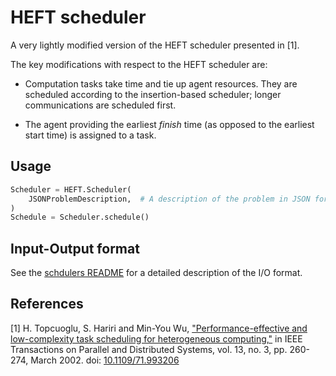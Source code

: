# HEFT scheduler

A very lightly modified version of the HEFT scheduler presented in [1].

The key modifications with respect to the HEFT scheduler are:

- Computation tasks take time and tie up agent resources. They are scheduled
  according to the insertion-based scheduler; longer communications are 
  scheduled first.

- The agent providing the earliest _finish_ time (as opposed to the earliest
  start time) is assigned to a task.

## Usage

```python
Scheduler = HEFT.Scheduler(
    JSONProblemDescription,  # A description of the problem in JSON format. See below for a detailed specification.,
)
Schedule = Scheduler.schedule()
```

## Input-Output format

See the [schdulers README](../README.md) for a detailed description of the I/O format.

## References

[1] H. Topcuoglu, S. Hariri and Min-You Wu, ["Performance-effective and low-complexity task scheduling for heterogeneous computing,"](https://ieeexplore.ieee.org/document/993206) in IEEE Transactions on Parallel and Distributed Systems, vol. 13, no. 3, pp. 260-274, March 2002.
doi: [10.1109/71.993206](https://dx.doi.org/10.1109/71.993206)